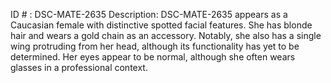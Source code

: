 ID # : DSC-MATE-2635
Description: DSC-MATE-2635 appears as a Caucasian female with distinctive spotted facial features. She has blonde hair and wears a gold chain as an accessory. Notably, she also has a single wing protruding from her head, although its functionality has yet to be determined. Her eyes appear to be normal, although she often wears glasses in a professional context.